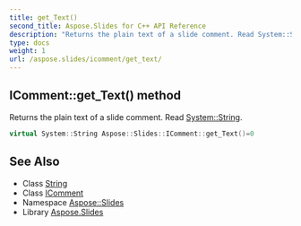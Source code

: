 ```yaml
---
title: get_Text()
second_title: Aspose.Slides for C++ API Reference
description: "Returns the plain text of a slide comment. Read System::String."
type: docs
weight: 1
url: /aspose.slides/icomment/get_text/
---
```

## IComment::get_Text() method


Returns the plain text of a slide comment. Read [System::String](../../../system/string/).

```cpp
virtual System::String Aspose::Slides::IComment::get_Text()=0
```

## See Also

* Class [String](../../../system/string/)
* Class [IComment](../)
* Namespace [Aspose::Slides](../../)
* Library [Aspose.Slides](../../../)